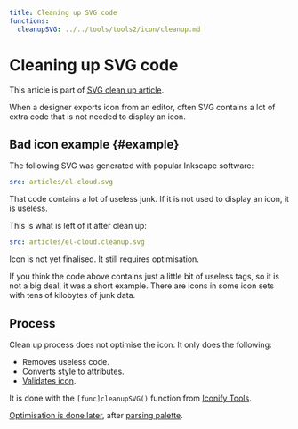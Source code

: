```yaml
title: Cleaning up SVG code
functions:
  cleanupSVG: ../../tools/tools2/icon/cleanup.md
```

# Cleaning up SVG code

This article is part of [SVG clean up article](./index.md).

When a designer exports icon from an editor, often SVG contains a lot of extra code that is not needed to display an icon.

## Bad icon example {#example}

The following SVG was generated with popular Inkscape software:

```yaml
src: articles/el-cloud.svg
```

That code contains a lot of useless junk. If it is not used to display an icon, it is useless.

This is what is left of it after clean up:

```yaml
src: articles/el-cloud.cleanup.svg
```

Icon is not yet finalised. It still requires optimisation.

If you think the code above contains just a little bit of useless tags, so it is not a big deal, it was a short example. There are icons in some icon sets with tens of kilobytes of junk data.

## Process

Clean up process does not optimise the icon. It only does the following:

- Removes useless code.
- Converts style to attributes.
- [Validates icon](./validate.md).

It is done with the `[func]cleanupSVG()` function from [Iconify Tools](../../tools/tools2/index.md).

[Optimisation is done later](./optimise.md), after [parsing palette](./palette.md).
